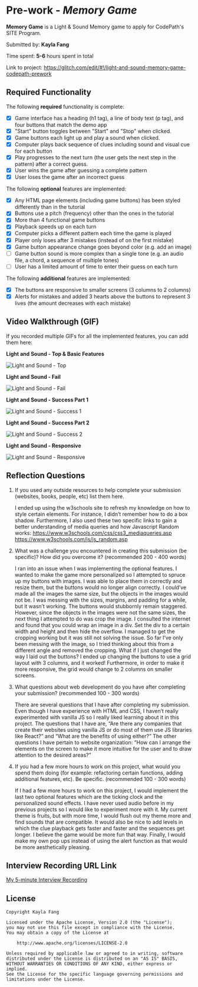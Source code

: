 # Pre-work - *Memory Game*

**Memory Game** is a Light & Sound Memory game to apply for CodePath's SITE Program. 

Submitted by: **Kayla Fang**

Time spent: **5-6** hours spent in total

Link to project: https://glitch.com/edit/#!/light-and-sound-memory-game-codepath-prework

## Required Functionality

The following **required** functionality is complete:

* [x] Game interface has a heading (h1 tag), a line of body text (p tag), and four buttons that match the demo app
* [x] "Start" button toggles between "Start" and "Stop" when clicked. 
* [x] Game buttons each light up and play a sound when clicked. 
* [x] Computer plays back sequence of clues including sound and visual cue for each button
* [x] Play progresses to the next turn (the user gets the next step in the pattern) after a correct guess. 
* [x] User wins the game after guessing a complete pattern
* [x] User loses the game after an incorrect guess

The following **optional** features are implemented:

* [x] Any HTML page elements (including game buttons) has been styled differently than in the tutorial
* [x] Buttons use a pitch (frequency) other than the ones in the tutorial
* [x] More than 4 functional game buttons
* [x] Playback speeds up on each turn
* [x] Computer picks a different pattern each time the game is played
* [x] Player only loses after 3 mistakes (instead of on the first mistake)
* [x] Game button appearance change goes beyond color (e.g. add an image)
* [ ] Game button sound is more complex than a single tone (e.g. an audio file, a chord, a sequence of multiple tones)
* [ ] User has a limited amount of time to enter their guess on each turn

The following **additional** features are implemented:

- [x] The buttons are responsive to smaller screens (3 columns to 2 columns)
- [x] Alerts for mistakes and added 3 hearts above the buttons to represent 3 lives (the amount decreases with each mistake)

## Video Walkthrough (GIF)

If you recorded multiple GIFs for all the implemented features, you can add them here:

**Light and Sound - Top & Basic Features**

![Light and Sound - Top](https://github.com/kfang00/CodePath-Prework/blob/main/gifs/Light%20and%20Sound%20-%20Top.gif?raw=true)

**Light and Sound - Fail**

![Light and Sound - Fail](https://github.com/kfang00/CodePath-Prework/blob/main/gifs/Light%20and%20Sound%20-%20Fail.gif?raw=true)

**Light and Sound - Success Part 1**

![Light and Sound - Success 1](https://github.com/kfang00/CodePath-Prework/blob/main/gifs/Light%20and%20Sound%20-%20Success%201.gif?raw=true)

**Light and Sound - Success Part 2**

![Light and Sound - Success 2](https://github.com/kfang00/CodePath-Prework/blob/main/gifs/Light%20and%20Sound%20-%20Success%202.gif?raw=true)

**Light and Sound - Responsive**

![Light and Sound - Responsive](https://github.com/kfang00/CodePath-Prework/blob/main/gifs/Light%20and%20Sound%20-%20Responsive.gif?raw=true)

## Reflection Questions
1. If you used any outside resources to help complete your submission (websites, books, people, etc) list them here. 

    I ended up using the w3schools site to refresh my knowledge on how to style certain elements.  For instance, I didn’t remember how to do a box shadow.  Furthermore, I also used these two specific links to gain a better understanding of media queries and how Javascript Random works:
https://www.w3schools.com/css/css3_mediaqueries.asp
https://www.w3schools.com/js/js_random.asp

2. What was a challenge you encountered in creating this submission (be specific)? How did you overcome it? (recommended 200 - 400 words) 

    I ran into an issue when I was implementing the optional features.  I wanted to make the game more personalized so I attempted to spruce up my buttons with images.  I was able to place them in correctly and resize them, but the buttons would no longer align correctly.  I could’ve made all the images the same size, but the objects in the images would not be.  I was messing with the sizes, margins, and padding for a while, but it wasn’t working.  The buttons would stubbornly remain staggered.  However, since the objects in the images were not the same sizes, the next thing I attempted to do was crop the image.  I consulted the internet and found that you could wrap an image in a div.  Set the div to a certain width and height and then hide the overflow.  I managed to get the cropping working but it was still not solving the issue.  So far I’ve only been messing with the image, so I tried thinking about this from a different angle and removed the cropping.  What if I just changed the way I laid out the buttons?  I ended up changing the buttons to use a grid layout with 3 columns, and it worked!  Furthermore, in order to make it more responsive, the grid would change to 2 columns on smaller screens.

3. What questions about web development do you have after completing your submission? (recommended 100 - 300 words) 

    There are several questions that I have after completing my submission.  Even though I have experience with HTML and CSS, I haven’t really experimented with vanilla JS so I really liked learning about it in this project.  The questions that I have are, “Are there any companies that create their websites using vanilla JS or do most of them use JS libraries like React?” and “What are the benefits of using either?”  The other questions I have pertain to website organization: “How can I arrange the elements on the screen to make it more intuitive for the user and to draw attention to the desired areas?”

4. If you had a few more hours to work on this project, what would you spend them doing (for example: refactoring certain functions, adding additional features, etc). Be specific. (recommended 100 - 300 words) 

    If I had a few more hours to work on this project, I would implement the last two optional features which are the ticking clock and the personalized sound effects.  I have never used audio before in my previous projects so I would like to experiment more with it.  My current theme is fruits, but with more time, I would flush out my theme more and find sounds that are compatible.  It would also be nice to add levels in which the clue playback gets faster and faster and the sequences get longer.  I believe the game would be more fun that way.  Finally, I would make my own pop ups instead of using the alert function as that would be more aesthetically pleasing.


## Interview Recording URL Link

[My 5-minute Interview Recording](https://youtu.be/5_8xhX9JhFs)


## License

    Copyright Kayla Fang

    Licensed under the Apache License, Version 2.0 (the "License");
    you may not use this file except in compliance with the License.
    You may obtain a copy of the License at

        http://www.apache.org/licenses/LICENSE-2.0

    Unless required by applicable law or agreed to in writing, software
    distributed under the License is distributed on an "AS IS" BASIS,
    WITHOUT WARRANTIES OR CONDITIONS OF ANY KIND, either express or implied.
    See the License for the specific language governing permissions and
    limitations under the License.
